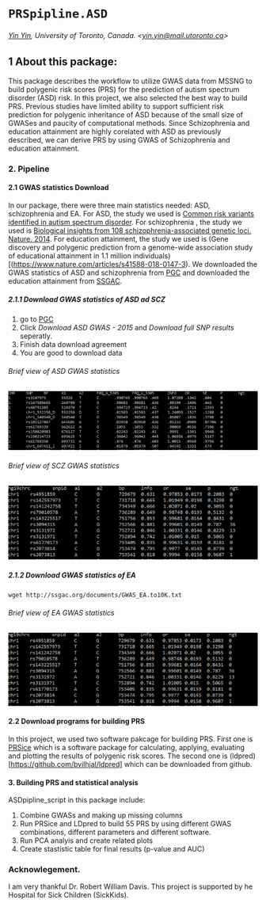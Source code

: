 # `PRSpipline.ASD`



###### [Yin Yin](https://orcid.org/0000-0001-9168-488X), University of Toronto, Canada. &lt;yin.yin@mail.utoronto.ca&gt;
## 1 About this package:
This package describes the workflow to utilize GWAS data from MSSNG to build polygenic risk scores (PRS) for the prediction of autism spectrum disorder (ASD) risk. In this project, we also selected the best way to build PRS. Previous studies have limited ability to support sufficient risk prediction for polygenic inheritance of ASD because of the small size of GWASes and paucity of computational methods. Since Schizophrenia and education attainment are highly corelated with ASD as previously described, we can derive PRS by using GWAS of Schizophrenia and education attainment. 
### 2. Pipeline
#### 2.1 GWAS statistics Download
 In our package, there were three main statistics needed: ASD, schizophrenia and EA. For ASD, the study we used is [Common risk variants identified in autism spectrum disorder](http://dx.doi.org/10.1101/224774). For schizophrenia , the study we used is [Biological insights from 108 schizophrenia-associated genetic loci. Nature. 2014](https://www.nature.com/articles/nature13595). For education attainment, the study we used is (Gene discovery and polygenic prediction from a genome-wide association study of educational attainment in 1.1 million individuals)[(https://www.nature.com/articles/s41588-018-0147-3). We downloaded the GWAS statistics of ASD and schizophrenia from [PGC](https://www.med.unc.edu/pgc/results-and-downloads) and downloaded the education attainment from [SSGAC](https://www.thessgac.org/data).
##### 2.1.1 Download GWAS statistics of ASD ad SCZ
1. go to [PGC](https://www.med.unc.edu/pgc/results-and-downloads)
2. Click *Download ASD GWAS - 2015* and *Download full SNP results* seperatly.
3. Finish data download agreement
4. You are good to download data

###### Brief view of ASD GWAS statistics
![alt text](https://github.com/Yin1012/PRSpipeline.ASD/blob/master/asd.PNG)

###### Brief view of SCZ GWAS statistics
![alt text](https://github.com/Yin1012/PRSpipeline.ASD/blob/master/scz.PNG)
##### 2.1.2 Download GWAS statistics of EA
```text
wget http://ssgac.org/documents/GWAS_EA.to10K.txt
```
###### Brief view of EA GWAS statistics
![alt text](https://github.com/Yin1012/PRSpipeline.ASD/blob/master/ea.PNG)
#### 2.2 Download programs for building PRS 
In this project, we used two software pakcage for building PRS. First one is [PRSice](http://prsice.info/) which is a software package for calculating, applying, evaluating and plotting the results of polygenic risk scores. The second one is (ldpred)[https://github.com/bvilhjal/ldpred] which can be downloaded from github.
#### 3. Building PRS and statistical analysis
ASDpipline_script in this package include:
1. Combine GWASs and making up missing columns
2. Run PRSice and LDpred to build 55 PRS by using different GWAS combinations, different parameters and different software.
3. Run PCA analyis and create related plots
4. Create stastistic table for final results (p-value and AUC)
### Acknowlegement.
I am very thankful Dr. Robert William Davis. This project is supported by he Hospital for Sick Children (SickKids).

